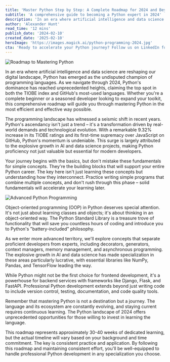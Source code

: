 ```yaml
---
title: 'Master Python Step by Step: A Complete Roadmap for 2024 and Beyond'
subtitle: 'A comprehensive guide to becoming a Python expert in 2024'
description: 'In an era where artificial intelligence and data science are reshaping our digital landscape, Python has emerged as the undisputed champion of programming languages. As we navigate through 2024, Python's dominance has reached unprecedented heights, claiming the top spot in both the TIOBE index and GitHub's most-used languages. Whether you\'re a complete beginner or a seasoned developer looking to expand your toolkit, this comprehensive roadmap will guide you through mastering Python in the most efficient and effective way possible.'
author: 'Alexander Hunt'
read_time: '12 mins'
publish_date: '2024-02-10'
created_date: '2025-02-10'
heroImage: 'https://images.magick.ai/python-programming-2024.jpg'
cta: 'Ready to accelerate your Python journey? Follow us on LinkedIn for regular updates on Python programming, AI developments, and cutting-edge tech insights that will keep you ahead of the curve!'
---
```


![Roadmap to Mastering Python](https://i.magick.ai/PIXE/1739187025804_magick_img.webp)

In an era where artificial intelligence and data science are reshaping our digital landscape, Python has emerged as the undisputed champion of programming languages. As we navigate through 2024, Python's dominance has reached unprecedented heights, claiming the top spot in both the TIOBE index and GitHub's most-used languages. Whether you're a complete beginner or a seasoned developer looking to expand your toolkit, this comprehensive roadmap will guide you through mastering Python in the most efficient and effective way possible.

The programming landscape has witnessed a seismic shift in recent years. Python's ascendancy isn't just a trend – it's a transformation driven by real-world demands and technological evolution. With a remarkable 9.32% increase in its TIOBE ratings and its first-time supremacy over JavaScript on GitHub, Python's momentum is undeniable. This surge is largely attributed to the explosive growth in AI and data science projects, making Python proficiency not just valuable but essential for modern developers.

Your journey begins with the basics, but don't mistake these fundamentals for simple concepts. They're the building blocks that will support your entire Python career. The key here isn't just learning these concepts but understanding how they interconnect. Practice writing simple programs that combine multiple concepts, and don't rush through this phase – solid fundamentals will accelerate your learning later.

![Advanced Python Programming](https://i.magick.ai/PIXE/1739187025809_magick_img.webp)

Object-oriented programming (OOP) in Python deserves special attention. It's not just about learning classes and objects; it's about thinking in an object-oriented way. The Python Standard Library is a treasure trove of functionality that will save you countless hours of coding and introduce you to Python's "battery-included" philosophy.

As we enter more advanced territory, we'll explore concepts that separate proficient developers from experts, including decorators, generators, context managers, memory management, and asynchronous programming. The explosive growth in AI and data science has made specialization in these areas particularly lucrative, with essential libraries like NumPy, Pandas, and TensorFlow leading the way.

While Python might not be the first choice for frontend development, it's a powerhouse for backend services with frameworks like Django, Flask, and FastAPI. Professional Python development extends beyond just writing code to include version control, testing, documentation, and code quality tools.

Remember that mastering Python is not a destination but a journey. The language and its ecosystem are constantly evolving, and staying current requires continuous learning. The Python landscape of 2024 offers unprecedented opportunities for those willing to invest in learning the language.

This roadmap represents approximately 30-40 weeks of dedicated learning, but the actual timeline will vary based on your background and time commitment. The key is consistent practice and application. By following this roadmap and maintaining consistent effort, you'll be well-equipped to handle professional Python development in any specialization you choose.